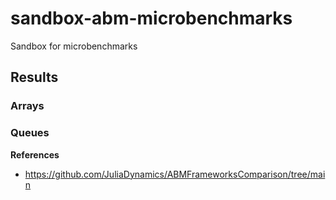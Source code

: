 # sandbox-abm-microbenchmarks
Sandbox for microbenchmarks

## Results

### Arrays
<!--dynamic-content-arrays-->

### Queues
<!--dynamic-content-queues-->

**References**
- https://github.com/JuliaDynamics/ABMFrameworksComparison/tree/main
